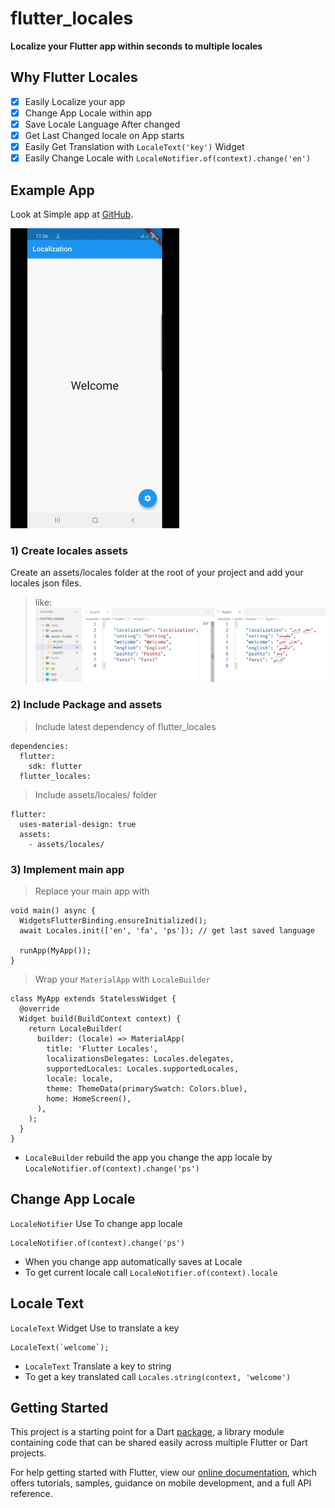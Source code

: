# flutter_locales

**Localize your Flutter app within seconds to multiple locales**

## Why Flutter Locales
- [x] Easily Localize your app
- [x] Change App Locale within app
- [x] Save Locale Language After changed
- [x] Get Last Changed locale on App starts
- [x] Easily Get Translation with `LocaleText('key')` Widget
- [x] Easily Change Locale with `LocaleNotifier.of(context).change('en')`

## Example App
Look at Simple app at [GitHub](https://github.com/iampopal/flutter_locales/example).

![Example App](simple.GIF)

### 1) Create locales assets
Create an assets/locales folder at the root of your project and add your locales json files. 
> like:
![Example app assets/locales](assets.png)

### 2) Include Package and assets
> Include latest dependency of flutter_locales
```
dependencies:
  flutter:
    sdk: flutter
  flutter_locales:
```
> Include assets/locales/ folder
```
flutter:
  uses-material-design: true
  assets:
    - assets/locales/
```


### 3) Implement main app

> Replace your main app with
```
void main() async {
  WidgetsFlutterBinding.ensureInitialized();
  await Locales.init(['en', 'fa', 'ps']); // get last saved language

  runApp(MyApp());
}
```

> Wrap your `MaterialApp` with `LocaleBuilder`
```
class MyApp extends StatelessWidget {
  @override
  Widget build(BuildContext context) {
    return LocaleBuilder(
      builder: (locale) => MaterialApp(
        title: 'Flutter Locales',
        localizationsDelegates: Locales.delegates,
        supportedLocales: Locales.supportedLocales,
        locale: locale,
        theme: ThemeData(primarySwatch: Colors.blue),
        home: HomeScreen(),
      ),
    );
  }
}
```
* `LocaleBuilder` rebuild the app you change the app locale by `LocaleNotifier.of(context).change('ps')`

## Change App Locale
`LocaleNotifier` Use To change app locale
```
LocaleNotifier.of(context).change('ps')
```
- When you change app automatically saves at Locale
- To get current locale call `LocaleNotifier.of(context).locale`

## Locale Text
`LocaleText` Widget Use to translate a key
```
LocaleText(`welcome`);
```
* `LocaleText` Translate a key to string 
*  To get a key translated call `Locales.string(context, 'welcome')`

## Getting Started
This project is a starting point for a Dart
[package](https://flutter.dev/developing-packages/),
a library module containing code that can be shared easily across
multiple Flutter or Dart projects.

For help getting started with Flutter, view our 
[online documentation](https://flutter.dev/docs), which offers tutorials, 
samples, guidance on mobile development, and a full API reference.

